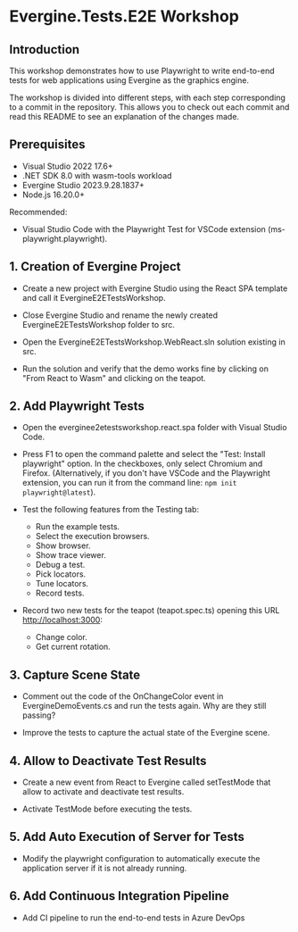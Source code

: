 # Evergine.Tests.E2E Workshop

## Introduction

This workshop demonstrates how to use Playwright to write end-to-end tests for web applications using Evergine as the graphics engine.

The workshop is divided into different steps, with each step corresponding to a commit in the repository. This allows you to check out each commit and read this README to see an explanation of the changes made.

## Prerequisites

- Visual Studio 2022 17.6+
- .NET SDK 8.0 with wasm-tools workload
- Evergine Studio 2023.9.28.1837+
- Node.js 16.20.0+

Recommended:

- Visual Studio Code with the Playwright Test for VSCode extension (ms-playwright.playwright).

## 1. Creation of Evergine Project

- Create a new project with Evergine Studio using the React SPA template and call it EvergineE2ETestsWorkshop.

- Close Evergine Studio and rename the newly created EvergineE2ETestsWorkshop folder to src.

- Open the EvergineE2ETestsWorkshop.WebReact.sln solution existing in src.

- Run the solution and verify that the demo works fine by clicking on "From React to Wasm" and clicking on the teapot.

## 2. Add Playwright Tests

- Open the everginee2etestsworkshop.react.spa folder with Visual Studio Code.

- Press F1 to open the command palette and select the "Test: Install playwright" option. In the checkboxes, only select Chromium and Firefox. (Alternatively, if you don't have VSCode and the Playwright extension, you can run it from the command line: `npm init playwright@latest`).

- Test the following features from the Testing tab:
  - Run the example tests.
  - Select the execution browsers.
  - Show browser.
  - Show trace viewer.
  - Debug a test.
  - Pick locators.
  - Tune locators.
  - Record tests.

- Record two new tests for the teapot (teapot.spec.ts) opening this URL <http://localhost:3000>:
  - Change color.
  - Get current rotation.

## 3. Capture Scene State

- Comment out the code of the OnChangeColor event in EvergineDemoEvents.cs and run the tests again. Why are they still passing?

- Improve the tests to capture the actual state of the Evergine scene.

## 4. Allow to Deactivate Test Results

- Create a new event from React to Evergine called setTestMode that allow to activate and deactivate test results.

- Activate TestMode before executing the tests.

## 5. Add Auto Execution of Server for Tests

- Modify the playwright configuration to automatically execute the application server if it is not already running.

## 6. Add Continuous Integration Pipeline

- Add CI pipeline to run the end-to-end tests in Azure DevOps
